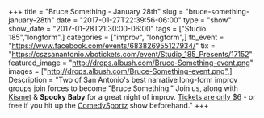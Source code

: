 +++
title = "Bruce Something - January 28th"
slug = "bruce-something-january-28th"
date = "2017-01-27T22:39:56-06:00"
type = "show"
show_date = "2017-01-28T21:30:00-06:00"
tags = ["Studio 185","longform",]
categories = ["improv", "longform",]
fb_event = "https://www.facebook.com/events/683826955127934/"
tix = "https://cszsanantonio.vbotickets.com/event/Studio_185_Presents/17152"
featured_image = "http://drops.albush.com/Bruce-Something-event.png"
images = ["http://drops.albush.com/Bruce-Something-event.png",]
Description = "Two of San Antonio's best narrative long-form improv groups join forces to become \"Bruce Something.\" Join us, along with [Kismet](https://www.facebook.com/KismetImprov/) & **Spooky Baby** for a great night of improv. [Tickets are only $6](https://cszsanantonio.vbotickets.com/event/Studio_185_Presents/17152) - or free if you hit up the [ComedySportz](https://www.cszsa.com/) show beforehand."
+++

